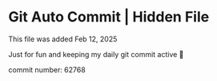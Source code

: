# Git Auto Commit | Hidden File

This file was added Feb 12, 2025

Just for fun and keeping my daily git commit active 🤪

commit number: 62768
